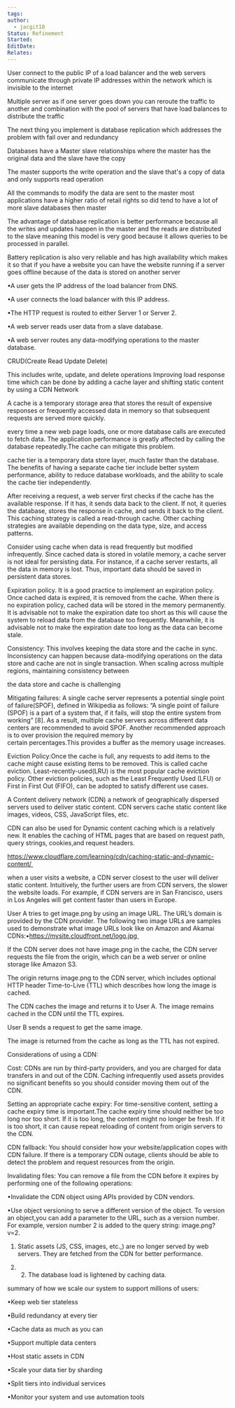 ```yaml
---
tags: 
author:
  - jacgit18
Status: Refinement
Started: 
EditDate: 
Relates:
---
```



User connect to the public IP of a load balancer and the web servers communicate through private IP addresses within the network which is invisible to the internet 

Multiple server as if one server goes down you can reroute the traffic to another and combination with the pool of servers that have load balances to distribute the traffic 

The next thing you implement is database replication which addresses the problem with fail over and redundancy 

Databases have a Master slave relationships where the master has the original data and the slave have the copy 

The master supports the write operation and the slave that's a copy of data and only supports read operation 

All the commands to modify the data are sent to the master most applications have a higher ratio of retail rights so did tend to have a lot of more slave databases then master 

The advantage of database replication is better performance because all the writes and updates happen in the master and the reads are distributed to the slave meaning this model is very good because it allows queries to be processed in parallel. 

Battery replication is also very reliable and has high availability which makes it so that if you have a website you can have the website running if a server goes offline because of the data is stored on another server 

•A user gets the IP address of the load balancer from DNS. 

•A user connects the load balancer with this IP address. 

•The HTTP request is routed to either Server 1 or Server 2. 

•A web server reads user data from a slave database. 

•A web server routes any data-modifying operations to the master database.  

CRUD(Create Read Update Delete) 

This includes write, update, and delete operations Improving load response time which can be done by adding a cache layer and shifting static content by using a CDN Network 




A cache is a temporary storage area that stores the result of expensive responses or frequently accessed data in memory so that subsequent requests are served more quickly.  

every time a new web page loads, one or more database calls are executed to fetch data. The application performance is greatly affected by calling the database repeatedly.The cache can mitigate this problem. 

cache tier is a temporary data store layer, much faster than the database. The benefits of having a separate cache tier include better system performance, ability to reduce database workloads, and the ability to scale the cache tier independently.  

After receiving a request, a web server first checks if the cache has the available response. If it has, it sends data back to the client. If not, it queries the database, stores the response in cache, and sends it back to the client. This caching strategy is called a read-through cache. Other caching strategies are available depending on the data type, size, and access patterns. 

Consider using cache when data is read frequently but modified infrequently. Since cached data is stored in volatile memory, a cache server is not ideal for persisting data. For instance, if a cache server restarts, all the data in memory is lost. Thus, important data should be saved in persistent data stores. 

Expiration policy. It is a good practice to implement an expiration policy. Once cached data is expired, it is removed from the cache. When there is no expiration policy, cached data will be stored in the memory permanently. It is advisable not to make the expiration date too short as this will cause the system to reload data from the database too frequently. Meanwhile, it is advisable not to make the expiration date too long as the data can become stale. 





Consistency: This involves keeping the data store and the cache in sync. Inconsistency can happen because data-modifying operations on the data store and cache are not in single transaction. When scaling across multiple regions, maintaining consistency between 

the data store and cache is challenging 

Mitigating failures: A single cache server represents a potential single point of failure(SPOF), defined in Wikipedia as follows: “A single point of failure (SPOF) is a part of a system that, if it fails, will stop the entire system from working” [8]. As a result, multiple cache servers across different data centers are recommended to avoid SPOF. Another recommended approach is to over provision the required memory by certain percentages.This provides a buffer as the memory usage increases. 

Eviction Policy:Once the cache is full, any requests to add items to the cache might cause existing items to be removed. This is called cache eviction. Least-recently-used(LRU) is the most popular cache eviction policy. Other eviction policies, such as the Least Frequently Used (LFU) or First in First Out (FIFO), can be adopted to satisfy different use cases. 

A Content delivery network (CDN) a network of geographically dispersed servers used to deliver static content. CDN servers cache static content like images, videos, CSS, JavaScript files, etc. 

CDN can also be used for Dynamic content caching which is a relatively new. It enables the caching of HTML pages that are based on request path, query strings, cookies,and request headers. 

https://www.cloudflare.com/learning/cdn/caching-static-and-dynamic-content/ 

when a user visits a website, a CDN server closest to the user will deliver static content. Intuitively, the further users are from CDN servers, the slower the website loads. For example, if CDN servers are in San Francisco, users in Los Angeles will get content faster than users in Europe.  

User A tries to get image.png by using an image URL. The URL’s domain is provided by the CDN provider. The following two image URLs are samples used to demonstrate what image URLs look like on Amazon and Akamai CDNs:•https://mysite.cloudfront.net/logo.jpg 

If the CDN server does not have image.png in the cache, the CDN server requests the file from the origin, which can be a web server or online storage like Amazon S3. 

The origin returns image.png to the CDN server, which includes optional HTTP header Time-to-Live (TTL) which describes how long the image is cached. 

The CDN caches the image and returns it to User A. The image remains cached in the CDN until the TTL expires. 

User B sends a request to get the same image. 

The image is returned from the cache as long as the TTL has not expired. 

Considerations of using a CDN: 

Cost: CDNs are run by third-party providers, and you are charged for data transfers in and out of the CDN. Caching infrequently used assets provides no significant benefits so you should consider moving them out of the CDN. 

Setting an appropriate cache expiry: For time-sensitive content, setting a cache expiry time is important.The cache expiry time should neither be too long nor too short. If it is too long, the content might no longer be fresh. If it is too short, it can cause repeat reloading of content from origin servers to the CDN. 

CDN fallback: You should consider how your website/application copes with CDN failure. If there is a temporary CDN outage, clients should be able to detect the problem and request resources from the origin. 

Invalidating files: You can remove a file from the CDN before it expires by performing one of the following operations: 

•Invalidate the CDN object using APIs provided by CDN vendors. 

•Use object versioning to serve a different version of the object. To version an object,you can add a parameter to the URL, such as a version number. For example, version number 2 is added to the query string: image.png?v=2. 

1. Static assets (JS, CSS, images, etc.,) are no longer served by web servers. They are fetched from the CDN for better performance. 

2. 2. The database load is lightened by caching data. 

summary of how we scale our system to support millions of users: 

•Keep web tier stateless 

•Build redundancy at every tier 

•Cache data as much as you can 

•Support multiple data centers 

•Host static assets in CDN 

•Scale your data tier by sharding 

•Split tiers into individual services 

•Monitor your system and use automation tools


